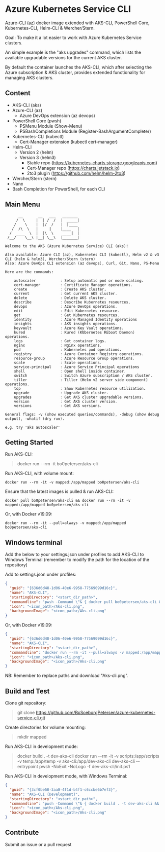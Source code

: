 # Azure Kubernetes Service CLI

Azure-CLI (az) docker image extended with AKS-CLI, PowerShell Core, Kubernetes-CLI, Helm-CLI & Wercher/Stern.

Goal: To make it a lot easier to work with Azure Kubernetes Service clusters.

An simple example is the "aks upgrades" command, which lists the available upgradable versions for the current AKS cluster.

By default the container launches the AKS-CLI, which after selecting the Azure subscription & AKS cluster, provides extended functionality for managing AKS clusters.

## Content

- AKS-CLI (aks)
- Azure-CLI (az)
  - Azure DevOps extension (az devops)
- PowerShell Core (pwsh)
  - PSMenu Module (Show-Menu)
  - PSBashCompletions Module (Register-BashArgumentCompleter)
- Kubernetes-CLI (kubectl)
  - Cert-Manager extension (kubectl cert-manager)
- Helm-CLI
  - Version 2 (helm)
  - Version 3 (helm3)
    - Stable repo (<https://kubernetes-charts.storage.googleapis.com>)
    - Cert-Manager repo (<https://charts.jetstack.io>)
    - 2to3 plugin (<https://github.com/helm/helm-2to3>)
- Wercher/Stern (stern)
- Nano
- Bash Completion for PowerShell, for each CLI

## Main Menu

```text
      __       __   ___   _______
     /  \     |  | /  /  |  _____|
    /    \    |  |/  /   |  |____
   /  /\  \   |     |    |____   |
  /  ____  \  |  |\  \    ____|  |
 /__/    \__\ |__| \__\  |_______|

Welcome to the AKS (Azure Kubernetes Service) CLI (aks)!

Also available: Azure CLI (az), Kubernetes CLI (kubectl), Helm v2 & v3 CLI (helm & helm3), Wercher/Stern (stern)
Also: Azure DevOps CLI extension (az devops), Curl, Git, Nano, PS-Menu

Here are the commands:

    autoscaler           : Setup automatic pod or node scaling.
    cert-manager         : Certificate Manager operations.
    create               : Create AKS cluster.
    current              : Get current AKS cluster.
    delete               : Delete AKS cluster.
    describe             : Describe Kubernetes resources.
    devops               : Azure DevOps operations.
    edit                 : Edit Kubernetes resource.
    get                  : Get Kubernetes resources.
    identity             : Azure Managed Identity operations
    insights             : AKS insights operations.
    keyvault             : Azure Key Vault operations.
    kured                : Kured (KUbernetes REboot Daemon) operations.
    logs                 : Get container logs.
    nginx                : Nginx operations.
    pod                  : Kubernetes pod operations.
    registry             : Azure Container Registry operations.
    resource-group       : Azure Resource Group operations.
    scale                : Scale operations.
    service-principal    : Azure Service Principal operations
    shell                : Open shell inside container.
    switch               : Switch Azure subscription / AKS cluster.
    tiller               : Tiller (Helm v2 server side component) operations.
    top                  : Show Kubernetes resource utilization.
    upgrade              : Upgrade AKS cluster.
    upgrades             : Get AKS cluster upgradable versions.
    version              : Get AKS cluster version.
    versions             : Get AKS versions.

General flags: -v (show executed queries/commands), -debug (show debug output), -whatif (dry run).

e.g. try 'aks autoscaler'
```

## Getting Started

Run AKS-CLI:

> docker run --rm -it bo0petersen/aks-cli

Run AKS-CLI, with volume mount:

```docker run --rm -it -v mapped:/app/mapped bo0petersen/aks-cli```

Ensure that the latest images is pulled & run AKS-CLI:

```docker pull bo0petersen/aks-cli && docker run --rm -it -v mapped:/app/mapped bo0petersen/aks-cli```

Or, with Docker v19.09:

```docker run --rm -it --pull=always -v mapped:/app/mapped bo0petersen/aks-cli```

## Windows terminal

Add the below to your settings.json under profiles to add AKS-CLI to Windows Terminal (remember to modify the path for the location of the repository)

Add to settings.json under profiles:

```json
{
  "guid": "{636d6d48-1d06-40e6-9958-77569099d16c}",
  "name": "AKS-CLI",
  "startingDirectory": "<start_dir_path>",
  "commandline": "pwsh -Command \"& { docker pull bo0petersen/aks-cli && docker run --rm -it -v mapped:/app/mapped bo0petersen/aks-cli }\"",
  "icon": "<icon_path>/Aks-cli.png",
  "backgroundImage": "<icon_path>/Aks-cli.png"
}
```

Or, with Docker v19.09:

```json
{
  "guid": "{636d6d48-1d06-40e6-9958-77569099d16c}",
  "name": "AKS-CLI",
  "startingDirectory": "<start_dir_path>",
  "commandline": "docker run --rm -it --pull=always -v mapped:/app/mapped bo0petersen/aks-cli",
  "icon": "<icon_path>/Aks-cli.png",
  "backgroundImage": "<icon_path>/Aks-cli.png"
}
```

NB: Remember to replace paths and download "Aks-cli.png".

## Build and Test

Clone git repository:

> git clone <https://github.com/BoSoeborgPetersen/azure-kubernetes-service-cli.git>

Create directories for volume mounting:

> mkdir mapped

Run AKS-CLI in development mode:

> docker build . -t dev-aks-cli
> docker run --rm -it -v scripts:/app/scripts -v temp:/app/temp -v aks-cli:/app/dev-aks-cli dev-aks-cli --entrypoint pwsh -NoExit -NoLogo -f dev-aks-cli/init.ps1

Run AKS-CLI in development mode, with Windows Terminal:

```json
{
  "guid": "{3cf0be50-3aa0-4f1d-b4f1-c6ccbe6b7ef3}",
  "name": "AKS-CLI (Development)",
  "startingDirectory": "<start_dir_path>",
  "commandline": "pwsh -Command \"& { docker build . -t dev-aks-cli && docker run --rm -it -v scripts:/app/scripts -v temp:/app/temp -v aks-cli:/app/dev-aks-cli dev-aks-cli --entrypoint pwsh -NoExit -NoLogo -f dev-aks-cli/init.ps1 }\"",
  "icon": "<icon_path>/Aks-cli.png",
  "backgroundImage": "<icon_path>/Aks-cli.png"
}
```

## Contribute

Submit an issue or a pull request
